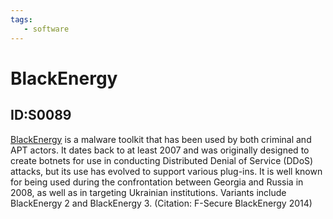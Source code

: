 ```yaml
---
tags:
   - software
---
```

# BlackEnergy
## ID:S0089
[BlackEnergy](/mitre/software/S0089) is a malware toolkit that has been used by both criminal and APT actors. It dates back to at least 2007 and was originally designed to create botnets for use in conducting Distributed Denial of Service (DDoS) attacks, but its use has evolved to support various plug-ins. It is well known for being used during the confrontation between Georgia and Russia in 2008, as well as in targeting Ukrainian institutions. Variants include BlackEnergy 2 and BlackEnergy 3. (Citation: F-Secure BlackEnergy 2014)
